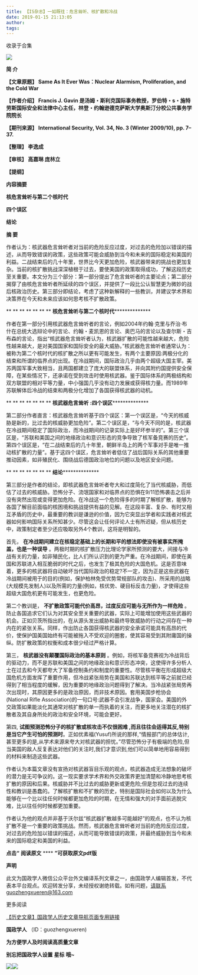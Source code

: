 ```yaml
---
title: 【IS杂志】一如既往：危言耸听、核扩散和冷战
date: 2019-01-15 21:13:05
author: 
tags: 
---
```



收录于合集

![](/images/3382/2.gif)

  

**简 介**

 **【文章原题】 Same As It Ever Was：Nuclear Alarmism, Proliferation, and the Cold
War**

 **【作者介绍】 Francis J. Gavin
是汤姆・斯利克国际事务教授，罗伯特・s・施特劳斯国际安全和法律中心主任，林登・约翰逊德克萨斯大学奥斯汀分校公共事务学院院长**

 **【期刊来源】 International Security, Vol. 34, No. 3 (Winter 2009/10), pp. 7–37.**

 **【整理】 李逸成**

 **【审核】 高嘉琳 庞林立**

 **【提纲】**

 **内容摘要**

 **核危言耸听与第二个核时代**

 **四个误区**

 **结论**

  

 **摘 要**

  

作者认为：核武器危言耸听者对当前的危险反应过度，对过去的危险加以错误的描述，从而导致错误的政策，这些政策可能会威胁到当今和未来的国际稳定和美国的利益。二战结束后的几十年里，世界比今天更加危险，核武器带来的挑战也更加复杂。当前的核扩散挑战深深植根于过去，要使美国的政策取得成功，了解这段历史至关重要。本文分为三个部分：第一部分提出了危言耸听者的主要论点；第二部分揭穿了由核危言耸听者所延续的四个误区，并提供了一段比公认智慧更为微妙的战后核政治历史。第三部分即结论，考虑了这种新解释的一些教训，并建议学术界和决策界在今天和未来应该如何思考核不扩散政策。

  

  

 ** ** ** ** ** ** ** **核危言耸听与第二个核时代****************

  

作者在第一部分引用核武器危言耸听者的言论，例如2004年约翰·克里与乔治·布什在总统大选辩论中的言论、约翰・麦凯恩的言论、奥巴马的言论以及查尔斯・吉布森的言论，指出“核武器危言耸听者认为，核武器扩散的可能性越来越大，危险性越来越大，是对美国国家和国际安全的最大威胁。”核武器危言耸听者通常认为：被称为第二个核时代的核扩散之所以更有可能发生，有两个主要原因:两极分化的结束和所谓的临界点的出现。在冷战期间，国际政治几乎由两个超级大国主宰。美苏两国军事大致相当，且两国都建立了庞大的联盟体系，并向其附约国提供安全保障，在某些情况下，还承诺在受到攻击时使用核武器。鉴于国际体系的两极结构和双方联盟的相对平等力量，中小强国几乎没有动力发展或获得核力量。而1989年苏联解体后冷战的结束和两极分化增加了各国获得核武器的动机。

  

 ** ** ** ** ** ** ** **核武器危言耸听** **:四个误区****************

  

第二部分作者直言：核武器危言耸听基于四个误区：第一个误区是，“今天的核威胁是新的，比过去的核威胁更加危险”。第二个误区是，“与今天不同的是，核武器在冷战期间稳定了国际政治，而冷战期间的记录实际上是好坏参半的”。第三个误区是，“苏联和美国之间的地缘政治和意识形态的竞争导致了核军备竞赛的历史”。第四个误区是，“在二战结束后的几十年里，朝鲜半岛上的两个军事对手是唯一推动核扩散的力量”。基于这四个误区，危言耸听者低估了战后国际关系的其他重要推动因素，如非殖民化、围绕战后德国政治地位的问题以及地区安全问题。

  

 ** ** ** ** ** ** ** **结论****************

  

第三部分是作者的结论，即核武器危言耸听者夸大和过度简化了当代核威胁，而低估了过去的核威胁。恐怖分子、流氓国家和对临界点的恐惧在9/11恐怖袭击之后并没有突然出现或变得更加危险。在冷战这一个危险得多的时期了解核扩散，能够为各国了解目前面临的核困境和挑战提供有益的见解。在这段丰富、复杂、有时又相互矛盾的历史中，最重要的教训是谦逊的价值，因为它突显出学者和实践者对核武器如何影响国际关系所知甚少。尽管这会让任何评论人士有所迟疑，但从核历史中，政策制定者至少还应吸取另外4个教训，这将是明智的。

首先， **在冷战期间建立在核稳定基础上的长期和平的想法即使没有被事实所掩盖，也是一种误导**
。两极时期的核扩散压力比理论学家所预测的要大，间接与冷战有关的力量，如非殖民化，比人们所认识到的更为严重。在冷战期间，即使在美国和苏联进入相互脆弱的时代之后，也发生了极其危险的大国危机。这是否意味着，更多的核武器将自动破坏当代国际政治的稳定?不一定，因为正是这些武器在冷战期间被用于的目的(例如，保护柏林免受优势常规部队的攻击)、所采用的战略(大规模先发制人)以及所需的力量(例如，核优势、硬目标反击力量)，才使得这些超级大国危机更有可能发生，也更危险。

第二个教训是， **不扩散政策可能代价高昂，过度反应可能与无所作为一样危险**
。防止各国追求它们认为对其安全至关重要的武器，实际上可能增加使用这些武器的机会。正如贝茨所指出的，在从源头发出威胁和最终导致威胁的行动之间存在一种内在的紧张关系。同样，作出防止各国获得核武器的安全承诺可能具有高昂的代价，使保护国美国始终有可能被拖入不受欢迎的圈套，使其容易受到其附庸国的操纵。防扩散政策的权衡和成本很少经过严格计算。

第三， **核武器没有颠覆国际政治的基本原则**
。例如，将核军备竞赛视为冷战背后的驱动力，而不是苏联和美国之间的地缘政治和意识形态冲突，这使得许多分析人士在过去和今天都夸大了军备控制条约和制度的重要性。尽管核平衡在形成超级大国危机方面发挥了重要作用，但冷战紧张局势在美国和苏联达到核平等之前就已经得到了相当程度的缓解，因为重要的地缘政治问题得到了解决。当冷战紧张局势再次出现时，其原因更多的是政治原因，而非技术原因。套用美国步枪协会(National
Rifle
Association)的一句口号:武器不会引发战争，国家会。美国的外交政策如果能淡化其通常对核扩散的单一而执着的关注，而更多地关注潜在的核扩散者及其自身所处的政治和安全环境，可能会更好。

第四, **试图预测恐怖分子的核扩散或核攻击不仅很困难
,而且往往会适得其反,特别是当它产生可怕的预测时**。正如优素福(Yusuf)所说的那样,“情报部门的总体估计,甚至更多的是,从学术来源来夸大对核武器的担忧。”尽管恐怖分子有极端的危险,但当美国的敌人反复表达对他们的关注时,我们才意识到,他们可以简单地用容易得到的材料来制造这些武器。

作者认为本篇文章没有宣扬对核武器盲目乐观的观点，核武器造成无法想象的破坏的潜力是无可争议的。这一现实要求学术界和外交政策界更加清楚和冷静地思考核扩散的原因和后果。核威胁并不比过去的威胁更新或更危险;但是忽视过去的连续性和教训是愚蠢的。了解核扩散和不扩散的历史，特别是国际社会如何以及为什么能够在一个比以往任何时候都更加危险的时期，在无情和强大的对手面前逃脱灾难，比以往任何时候都更加重要。

作者认为他的观点并非基于沃尔兹“核武器扩散越多可能越好”的观点，也不认为核扩散不是一个重要的政策挑战。然而，核武器危言耸听者对当前的危险反应过度，对过去的危险加以错误的描述，从而可能导致错误的政策，并最终威胁到当今和未来的国际稳定和美国的利益。

  

 **点击“** **阅读原文** **** **”可获取原文pdf版**  

**声明**

此文为国政学人微信公众平台外文编译系列文章之一，由国政学人编辑首发，不代表本平台观点。欢迎转发分享，未经授权谢绝转载。如有问题，请联系guozhengxueren@163.com

  

更多阅读

[【历史文章】国政学人历史文章导航页面专用链接](http://mp.weixin.qq.com/s?__biz=MzI3MTYzMzE5Mw==&mid=2247487647&idx=4&sn=713bf729dca089516e8f304f88955380&chksm=eb3f8ed9dc4807cf89f3e211dd726289dd92edc62a6a8e19953bf2b366bbeffb59d285e95119&scene=21#wechat_redirect)  

  

 **国政学人** （ID：guozhengxueren)

  

 **为方便学人及时阅读高质量文章**

 **别忘把国政学人设置** **星标** **哦~**

![](/images/3382/3.gif)![](/images/3382/4.gif)

  

  

